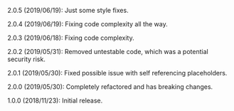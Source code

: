 2.0.5 (2019/06/19): Just some style fixes.

2.0.4 (2019/06/19): Fixing code complexity all the way.

2.0.3 (2019/06/18): Fixing code complexity.

2.0.2 (2019/05/31): Removed untestable code, which was a potential security risk.

2.0.1 (2019/05/30): Fixed possible issue with self referencing placeholders.

2.0.0 (2019/05/30): Completely refactored and has breaking changes.

1.0.0 (2018/11/23): Initial release.
